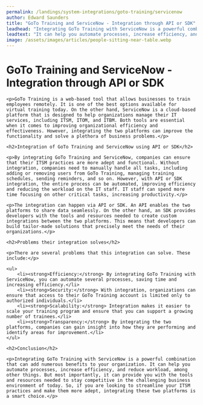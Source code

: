 ```yaml
---
permalink: /landings/system-integrations/goto-training/servicenow
author: Edward Saunders
title: "GoTo Training and ServiceNow - Integration through API or SDK"
leadhead: "Integrating GoTo Training with ServiceNow is a powerful combination that can add numerous benefits to your organization"
leadtext: "It can help you automate processes, increase efficiency, and reduce workload, among other things. But most importantly, it can provide you with the tools and resources needed to stay competitive in the challenging business environment of today. So, if you are looking to streamline your ITSM practices and make them more adept, integrating these two platforms is a smart choice."
image: /assets/images/articles/people-sitting-near-table.webp
---
```

<div class="arttext">	<h1>GoTo Training and ServiceNow - Integration through API or SDK</h1>

	<p>GoTo Training is a web-based tool that allows businesses to train employees remotely. It is one of the best options available for virtual training today. On the other hand, ServiceNow is a cloud-based platform that is designed to help organizations manage their IT services, including ITSM, ITOM, and ITBM. Both tools are essential when it comes to improving organizational efficiency and effectiveness. However, integrating the two platforms can improve the functionality and solve a plethora of business problems.</p>

	<h2>Integration of GoTo Training and ServiceNow using API or SDK</h2>

	<p>By integrating GoTo Training and ServiceNow, companies can ensure that their ITSM practices are more adept and functional. Without integration, companies need to manually handle all tasks, including adding or removing users from GoTo Training, managing training schedules, sending reminders, and so on. However, with API or SDK integration, the entire process can be automated, improving efficiency and reducing the workload on the IT staff. IT staff can spend more time focusing on other critical tasks, increasing productivity.</p>

	<p>The integration can happen via API or SDK. An API enables the two platforms to share data seamlessly. On the other hand, an SDK provides developers with the tools and resources needed to create custom integrations between the two platforms. This means that developers can build tailor-made solutions that precisely meet the needs of their organizations.</p>

	<h2>Problems their integration solves</h2>

	<p>There are several problems that this integration can solve. These include:</p>

	<ul>
		<li><strong>Efficiency:</strong> By integrating GoTo Training with ServiceNow, you can automate several processes, saving time and increasing efficiency.</li>
		<li><strong>Security:</strong> With integration, organizations can ensure that access to their GoTo Training account is limited only to authorized individuals.</li>
		<li><strong>Scalability:</strong> Integration makes it easier to scale your training program and ensure that you can support a growing number of trainees.</li>
		<li><strong>Transparency:</strong> By integrating the two platforms, companies can gain insight into how they are performing and identify areas for improvement.</li>
	</ul>

	<h2>Conclusion</h2>

	<p>Integrating GoTo Training with ServiceNow is a powerful combination that can add numerous benefits to your organization. It can help you automate processes, increase efficiency, and reduce workload, among other things. But most importantly, it can provide you with the tools and resources needed to stay competitive in the challenging business environment of today. So, if you are looking to streamline your ITSM practices and make them more adept, integrating these two platforms is a smart choice.</p>

</div>
